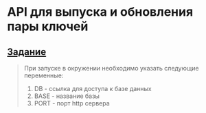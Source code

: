# API для выпуска и обновления пары ключей

## [Задание](https://www.notion.so/medods/Junior-Backend-Dev-215fcddafff2425a8ca7e515e21527e7)
 
> При запуске в окружении необходимо указать следующие переменные:
> 1. DB - ссылка для доступа к базе данных
> 2. BASE - название базы
> 3. PORT - порт http сервера